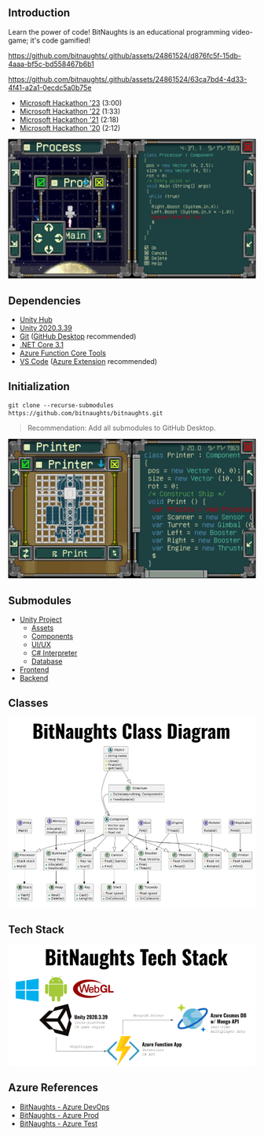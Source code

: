 ## Introduction

Learn the power of code! BitNaughts is an educational programming video-game; it's code gamified!

https://github.com/bitnaughts/.github/assets/24861524/d876fc5f-15db-4aaa-bf5c-bd558467b6b1

https://github.com/bitnaughts/.github/assets/24861524/63ca7bd4-4d33-4f41-a2a1-0ecdc5a0b75e

- [Microsoft Hackathon '23](https://www.youtube.com/watch?v=V7oA7aGZlSE) (3:00)
- [Microsoft Hackathon '22](https://www.youtube.com/watch?v=0ftAfiPsyds) (1:33)
- [Microsoft Hackathon '21](https://www.youtube.com/watch?v=8Ayv0u7y0hM) (2:18)
- [Microsoft Hackathon '20](https://www.youtube.com/watch?v=kQaZFAu65z4) (2:12)

![Ship](https://raw.githubusercontent.com/bitnaughts/.github/main/images/bn-2.jpg)

## Dependencies

- [Unity Hub](https://unity3d.com/get-unity/download)
- [Unity 2020.3.39](https://unity3d.com/unity/whats-new/2020.3.38)
- [Git](https://git-scm.com/) ([GitHub Desktop](https://desktop.github.com/) recommended)
- [.NET Core 3.1](https://dotnet.microsoft.com/en-us/download/dotnet/3.1)
- [Azure Function Core Tools](https://github.com/Azure/azure-functions-core-tools)
- [VS Code](https://code.visualstudio.com/Download) ([Azure Extension](https://code.visualstudio.com/docs/azure/extensions) recommended)

## Initialization

```
git clone --recurse-submodules https://github.com/bitnaughts/bitnaughts.git
```

> Recommendation: Add all submodules to GitHub Desktop.

![Printer](https://raw.githubusercontent.com/bitnaughts/.github/main/images/bn-1.jpg)

## Submodules

- [Unity Project](https://github.com/bitnaughts/bitnaughts.unity)
    - [Assets](https://github.com/bitnaughts/bitnaughts.assets)
    - [Components](https://github.com/bitnaughts/bitnaughts.components)
    - [UI/UX](https://github.com/bitnaughts/bitnaughts.ui.ux)
    - [C# Interpreter](https://github.com/bitnaughts/csharp.interpreter)
    - [Database](https://github.com/bitnaughts/bitnaughts.db)
- [Frontend](https://github.com/bitnaughts/bitnaughts.github.io)
- [Backend](https://github.com/bitnaughts/bitnaughts.mainframe)

## Classes

![Class Diagram](https://raw.githubusercontent.com/bitnaughts/.github/main/images/bn-class-diagram.png)

## Tech Stack

![Tech Stack](https://raw.githubusercontent.com/bitnaughts/.github/main/images/bn-tech-stack.png)

## Azure References

- [BitNaughts - Azure DevOps](https://dev.azure.com/bitnaughts/bitnaughts)
- [BitNaughts - Azure Prod](https://portal.azure.com/#@bitnaughtsgmail.onmicrosoft.com/resource/subscriptions/99d38295-95cf-4487-a77b-4eabaef94645/overview)
- [BitNaughts - Azure Test](https://portal.azure.com/#@bitnaughtsgmail.onmicrosoft.com/resource/subscriptions/6d464dfd-1345-4e2c-9d5c-13d491bb1a5a/overview)

